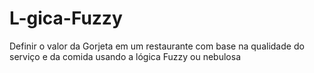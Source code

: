 # L-gica-Fuzzy
Definir o valor da Gorjeta em um restaurante com base na qualidade do serviço e da comida usando a lógica Fuzzy ou nebulosa
